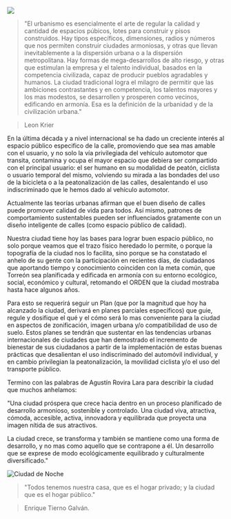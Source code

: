 
<span class="contenido-imagen-previa"><img class="img-responsive" src="ciudad-espacio-publico/imagen.jpg"></span>

> "El urbanismo es esencialmente el arte de regular la calidad y cantidad de espacios púbicos, lotes para construir y pisos construidos. Hay tipos específicos, dimensiones, radios y números que nos permiten construir ciudades armoniosas, y otras que llevan inevitablemente a la dispersión urbana o a la dispersión metropolitana. Hay formas de mega-desarrollos de alto riesgo, y otras que estimulan la empresa y el talento individual, basados en la competencia civilizada, capaz de producir pueblos agradables y humanos.  La ciudad tradicional logra el milagro de permitir que las ambiciones contrastantes y en competencia, los talentos mayores y los mas modestos, se desarrollen y prosperen como vecinos, edificando en armonía. Esa es la definición de la urbanidad y de la civilización urbana."

> Leon Krier

En la última década y a nivel internacional se ha dado un creciente interés al espacio público especifico de la calle, promoviendo que sea mas amable con el usuario, y no solo la vía privilegiada del vehículo automotor que transita, contamina y ocupa el mayor espacio que debiera ser compartido con el principal usuario: el ser humano en su modalidad de peatón, ciclista o usuario temporal del mismo, volviendo su mirada a las bondades del uso de la bicicleta o a la peatonalización de las calles, desalentando el uso indiscriminado que le hemos dado al vehículo automotor.

Actualmente  las teorías urbanas afirman que el buen diseño de calles puede promover calidad de vida para todos. Así mismo, patrones de comportamiento sustentables pueden ser influenciados gratamente con un diseño inteligente de calles (como espacio público de calidad).

Nuestra ciudad tiene hoy las bases para lograr buen espacio público, no solo porque veamos que el trazo físico heredado lo permite,  o porque la topografía de la ciudad nos lo facilita, sino porque se ha constatado el anhelo de su gente con la participación  en recientes días, de ciudadanos que aportando tiempo y conocimiento coinciden con la meta común, que Torreón sea planificada y edificada en armonía con su entorno ecológico, social, económico y cultural, retomando el ORDEN que la ciudad mostraba hasta hace algunos años.

Para esto se  requerirá seguir un Plan (que por la magnitud que hoy ha alcanzado la ciudad, derivará en planes parciales específicos) que guie, regule y dosifique el qué y el cómo será lo mas conveniente para la ciudad en aspectos de zonificación, imagen urbana y/o compatibilidad de uso de suelo. Estos planes se tendrán que sustentar en las tendencias urbanas internacionales de ciudades que han demostrado el incremento de bienestar de sus ciudadanos a partir de la implementación de estas buenas prácticas que desalientan el uso indiscriminado del automóvil individual, y en cambio privilegian la peatonalización, la movilidad ciclista y/o el uso del transporte público.

Termino con las palabras de Agustín Rovira Lara para describir la ciudad que muchos anhelamos:

"Una ciudad próspera que crece hacia dentro en un proceso planificado de desarrollo armonioso, sostenible y controlado. Una ciudad viva, atractiva, cómoda, accesible, activa, innovadora y equilibrada que proyecta una imagen nítida de sus atractivos.

La ciudad crece, se transforma y también se mantiene como una forma de desarrollo, y no mas como aquello que se contrapone a él. Un desarrollo que se exprese de modo ecológicamente equilibrado y culturalmente diversificado."

<img class="img-responsive" src="ciudad-espacio-publico/ciudad-noche.jpg" alt="Ciudad de Noche">

> "Todos tenemos nuestra casa, que es el hogar privado; y la ciudad que es el hogar público."

> Enrique Tierno Galván.
